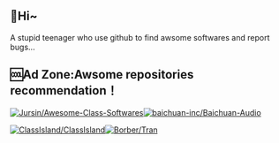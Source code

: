 ## 👋Hi~
A stupid teenager who use github to find awsome softwares and report bugs...                         

## 🆒Ad Zone:Awsome repositories recommendation！
[![Jursin/Awesome-Class-Softwares](https://github-readme-stats.vercel.app/api/pin/?username=Jursin&repo=Awesome-Class-Softwares&show_owner=true)](https://github.com/Jursin/Awesome-Class-Softwares)[![baichuan-inc/Baichuan-Audio](https://github-readme-stats.vercel.app/api/pin/?username=baichuan-inc&repo=Baichuan-Audio&show_owner=true)](https://github.com/baichuan-inc/Baichuan-Audio)

[![ClassIsland/ClassIsland](https://github-readme-stats.vercel.app/api/pin/?username=ClassIsland&repo=ClassIsland&show_owner=false)](https://github.com/ClassIsland/ClassIsland)[![Borber/Tran](https://github-readme-stats.vercel.app/api/pin/?username=Borber&repo=Tran&show_owner=true)](https://github.com/Borber/Tran)
